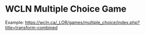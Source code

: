 # WCLN Multiple Choice Game
Example: https://wcln.ca/_LOR/games/multiple_choice/index.php?title=transform-combined
